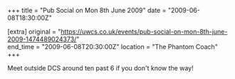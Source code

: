 +++
title = "Pub Social on Mon 8th June 2009"
date = "2009-06-08T18:30:00Z"

[extra]
original = "https://uwcs.co.uk/events/pub-social-on-mon-8th-june-2009-1474489024373/"    
end_time = "2009-06-08T20:30:00Z"
location = "The Phantom Coach"
+++

Meet outside DCS around ten past 6 if you don't know the way\!

